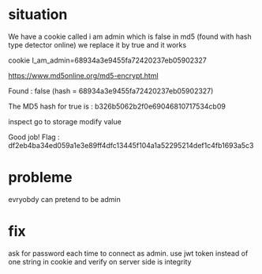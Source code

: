 # situation

We have a cookie called i am admin which is false in md5 (found with hash type detector online)
we replace it by true and it works

cookie
	I_am_admin=68934a3e9455fa72420237eb05902327

https://www.md5online.org/md5-encrypt.html

Found : false
(hash = 68934a3e9455fa72420237eb05902327)

The MD5 hash for true is : b326b5062b2f0e69046810717534cb09

inspect go to storage modify value

Good job! Flag : df2eb4ba34ed059a1e3e89ff4dfc13445f104a1a52295214def1c4fb1693a5c3

# probleme

evryobdy can pretend to be admin 

# fix 
 ask for password each time to connect as admin. use jwt token instead of one string in cookie and verify on server side is integrity